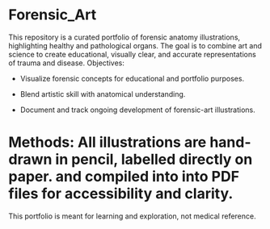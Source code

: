 # Forensic_Art
This repository is a curated portfolio of forensic anatomy illustrations, highlighting healthy and pathological organs. The goal is to combine art and science to create educational, visually clear, and accurate representations of trauma and disease.
Objectives:

- Visualize forensic concepts for educational and portfolio purposes.

- Blend artistic skill with anatomical understanding.

- Document and track ongoing development of forensic-art illustrations.

# Methods: All illustrations are hand-drawn in pencil, labelled directly on paper. and compiled into into PDF files for accessibility and clarity. 
This portfolio is meant for learning and exploration, not medical reference.
